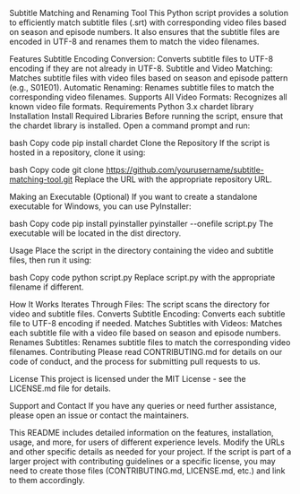 Subtitle Matching and Renaming Tool
This Python script provides a solution to efficiently match subtitle files (.srt) with corresponding video files based on season and episode numbers. It also ensures that the subtitle files are encoded in UTF-8 and renames them to match the video filenames.

Features
Subtitle Encoding Conversion: Converts subtitle files to UTF-8 encoding if they are not already in UTF-8.
Subtitle and Video Matching: Matches subtitle files with video files based on season and episode pattern (e.g., S01E01).
Automatic Renaming: Renames subtitle files to match the corresponding video filenames.
Supports All Video Formats: Recognizes all known video file formats.
Requirements
Python 3.x
chardet library
Installation
Install Required Libraries
Before running the script, ensure that the chardet library is installed. Open a command prompt and run:

bash
Copy code
pip install chardet
Clone the Repository
If the script is hosted in a repository, clone it using:

bash
Copy code
git clone https://github.com/yourusername/subtitle-matching-tool.git
Replace the URL with the appropriate repository URL.

Making an Executable (Optional)
If you want to create a standalone executable for Windows, you can use PyInstaller:

bash
Copy code
pip install pyinstaller
pyinstaller --onefile script.py
The executable will be located in the dist directory.

Usage
Place the script in the directory containing the video and subtitle files, then run it using:

bash
Copy code
python script.py
Replace script.py with the appropriate filename if different.

How It Works
Iterates Through Files: The script scans the directory for video and subtitle files.
Converts Subtitle Encoding: Converts each subtitle file to UTF-8 encoding if needed.
Matches Subtitles with Videos: Matches each subtitle file with a video file based on season and episode numbers.
Renames Subtitles: Renames subtitle files to match the corresponding video filenames.
Contributing
Please read CONTRIBUTING.md for details on our code of conduct, and the process for submitting pull requests to us.

License
This project is licensed under the MIT License - see the LICENSE.md file for details.

Support and Contact
If you have any queries or need further assistance, please open an issue or contact the maintainers.

This README includes detailed information on the features, installation, usage, and more, for users of different experience levels. Modify the URLs and other specific details as needed for your project. If the script is part of a larger project with contributing guidelines or a specific license, you may need to create those files (CONTRIBUTING.md, LICENSE.md, etc.) and link to them accordingly.
